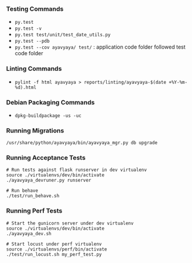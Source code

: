 ### Testing Commands
* `py.test`
* `py.test -v`
* `py.test test/unit/test_date_utils.py`
* `py.test --pdb`
* `py.test --cov ayavyaya/ test/` : application code folder followed test code folder

### Linting Commands
* `pylint -f html ayavyaya > reports/linting/ayavyaya-$(date +%Y-%m-%d).html`

### Debian Packaging Commands
* `dpkg-buildpackage -us -uc`

### Running Migrations
`/usr/share/python/ayavyaya/bin/ayavyaya_mgr.py db upgrade`

### Running Acceptance Tests
    # Run tests against flask runserver in dev virtualenv
    source ./virtualenvs/dev/bin/activate    
    ./ayavyaya_devruner.py runserver

    # Run behave
    ./test/run_behave.sh

### Running Perf Tests
    # Start the gunicorn server under dev virtualenv
    source ./virtualenvs/dev/bin/activate
    ./ayavyaya_dev.sh

    # Start locust under perf virtualenv
    source ./virtualenvs/perf/bin/activate
    ./test/run_locust.sh my_perf_test.py
